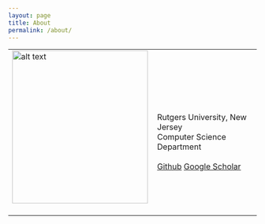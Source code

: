 ```yaml
---
layout: page
title: About
permalink: /about/
---
```


<table class="imgtable"><tr><td>
<img src="https://i.imgur.com/2guZweZ.jpg" alt="alt text" width="275px" height="310px" />&nbsp;</td>
<td align="left"><p> 
<br />
<br />
Rutgers University, New Jersey 
<br />
Computer Science Department
<br />
<br />
<a href="https://github.com/barlowtwin" target=&ldquo;blank&rdquo;>Github</a>
<a href="https://scholar.google.com/citations?user=vvJ-sZQAAAAJ&hl=en" target=&ldquo;blank&rdquo;>Google Scholar</a>  
</td></tr></table>
